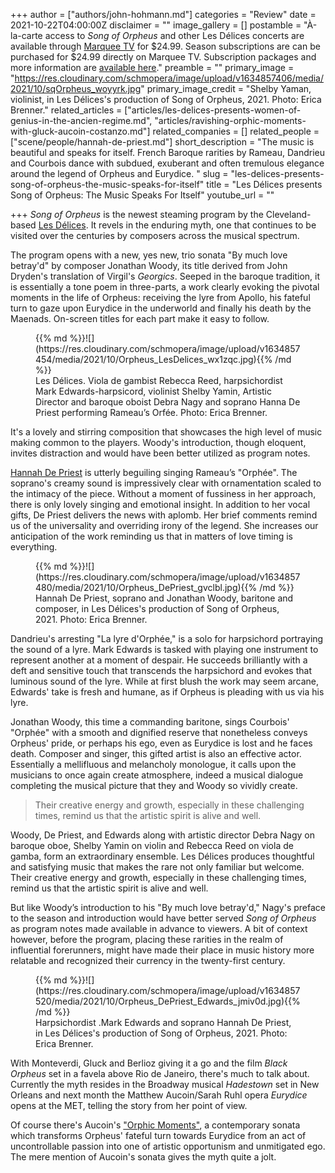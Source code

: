 +++
author = ["authors/john-hohmann.md"]
categories = "Review"
date = 2021-10-22T04:00:00Z
disclaimer = ""
image_gallery = []
postamble = "À-la-carte access to _Song of Orpheus_ and other Les Délices concerts are available through [Marquee TV](https://www.marquee.tv/series/lesdelices) for $24.99. Season subscriptions are  can be purchased for $24.99 directly on Marquee TV. Subscription packages and more information are [available here](https://www.lesdelices.org/subscription-packages/)."
preamble = ""
primary_image = "https://res.cloudinary.com/schmopera/image/upload/v1634857406/media/2021/10/sqOrpheus_woyyrk.jpg"
primary_image_credit = "Shelby Yaman, violinist, in Les Délices's production of Song of Orpheus, 2021. Photo: Erica Brenner."
related_articles = ["articles/les-delices-presents-women-of-genius-in-the-ancien-regime.md", "articles/ravishing-orphic-moments-with-gluck-aucoin-costanzo.md"]
related_companies = []
related_people = ["scene/people/hannah-de-priest.md"]
short_description = "The music is beautiful and speaks for itself. French Baroque rarities by Rameau, Dandrieu and Courbois dance with subdued, exuberant and often tremulous elegance around the legend of Orpheus and Eurydice. "
slug = "les-delices-presents-song-of-orpheus-the-music-speaks-for-itself"
title = "Les Délices presents Song of Orpheus: The Music Speaks For Itself"
youtube_url = ""

+++
_Song of Orpheus_ is the newest steaming program by the Cleveland-based [Les Délices](https://www.lesdelices.org/). It revels in the enduring myth, one that continues to be visited over the centuries by composers across the musical spectrum.

The program opens with a new, yes new, trio sonata "By much love betray'd" by composer Jonathan Woody, its title derived from John Dryden's translation of Virgil's _Georgics_. Seeped in the baroque tradition, it is essentially a tone poem in three-parts, a work clearly evoking the pivotal moments in the life of Orpheus: receiving the lyre from Apollo, his fateful turn to gaze upon Eurydice in the underworld and finally his death by the Maenads. On-screen titles for each part make it easy to follow.

<figure data-type="image">{{% md %}}![](https://res.cloudinary.com/schmopera/image/upload/v1634857454/media/2021/10/Orpheus_LesDelices_wx1zqc.jpg){{% /md %}}

<figcaption>Les Délices. Viola de gambist Rebecca Reed, harpsichordist Mark Edwards-harpsicord, violinist Shelby Yamin, Artistic Director and baroque oboist Debra Nagy and soprano Hanna De Priest performing Rameau’s Orfée. Photo: Erica Brenner.</figcaption>  
</figure>

It's a lovely and stirring composition that showcases the high level of music making common to the players. Woody's introduction, though eloquent, invites distraction and would have been better utilized as program notes.

[Hannah De Priest](/scene/people/hannah-de-priest/) is utterly beguiling singing Rameau’s "Orphée". The soprano's creamy sound is impressively clear with ornamentation scaled to the intimacy of the piece. Without a moment of fussiness in her approach, there is only lovely singing and emotional insight. In addition to her vocal gifts, De Priest delivers the news with aplomb. Her brief comments remind us of the universality and overriding irony of the legend. She increases our anticipation of the work reminding us that in matters of love timing is everything.

<figure data-type="image">{{% md %}}![](https://res.cloudinary.com/schmopera/image/upload/v1634857480/media/2021/10/Orpheus_DePriest_gvclbl.jpg){{% /md %}}

<figcaption>Hannah De Priest, soprano and Jonathan Woody, baritone and composer, in Les Délices's production of Song of Orpheus, 2021. Photo: Erica Brenner.</figcaption></figure>

Dandrieu's arresting "La lyre d'Orphée," is a solo for harpsichord portraying the sound of a lyre. Mark Edwards is tasked with playing one instrument to represent another at a moment of despair. He succeeds brilliantly with a deft and sensitive touch that transcends the harpsichord and evokes that luminous sound of the lyre. While at first blush the work may seem arcane, Edwards' take is fresh and humane, as if Orpheus is pleading with us via his lyre.

Jonathan Woody, this time a commanding baritone, sings Courbois' "Orphée" with a smooth and dignified reserve that nonetheless conveys Orpheus' pride, or perhaps his ego, even as Eurydice is lost and he faces death. Composer and singer, this gifted artist is also an effective actor. Essentially a mellifluous and melancholy monologue, it calls upon the musicians to once again create atmosphere, indeed a musical dialogue completing the musical picture that they and Woody so vividly create.

> Their creative energy and growth, especially in these challenging times, remind us that the artistic spirit is alive and well.

Woody, De Priest, and Edwards along with artistic director Debra Nagy on baroque oboe, Shelby Yamin on violin and Rebecca Reed on viola de gamba, form an extraordinary ensemble. Les Délices produces thoughtful and satisfying music that makes the rare not only familiar but welcome. Their creative energy and growth, especially in these challenging times, remind us that the artistic spirit is alive and well.

But like Woody’s introduction to his "By much love betray'd," Nagy's preface to the season and introduction would have better served _Song of Orpheus_ as program notes made available in advance to viewers. A bit of context however, before the program, placing these rarities in the realm of influential forerunners, might have made their place in music history more relatable and recognized their currency in the twenty-first century.

<figure data-type="image">{{% md %}}![](https://res.cloudinary.com/schmopera/image/upload/v1634857520/media/2021/10/Orpheus_DePriest_Edwards_jmiv0d.jpg){{% /md %}}

<figcaption>Harpsichordist .Mark Edwards and soprano Hannah De Priest, in Les Délices's production of Song of Orpheus, 2021. Photo: Erica Brenner.</figcaption></figure>

With Monteverdi, Gluck and Berlioz giving it a go and the film _Black Orpheus_ set in a favela above Rio de Janeiro, there's much to talk about. Currently the myth resides in the Broadway musical _Hadestown_ set in New Orleans and next month the Matthew Aucoin/Sarah Ruhl opera _Eurydice_ opens at the MET, telling the story from her point of view.

Of course there's Aucoin's ["Orphic Moments"](/ravishing-orphic-moments-with-gluck-aucoin-costanzo/), a contemporary sonata which transforms Orpheus' fateful turn towards Eurydice from an act of uncontrollable passion into one of artistic opportunism and unmitigated ego. The mere mention of Aucoin's sonata gives the myth quite a jolt.